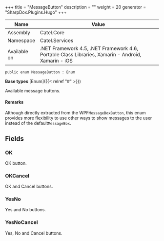 

+++
title = "MessageButton" 
description = ""
weight = 20
generator = "SharpDox.Plugins.Hugo"
+++

Name|Value
---|---
Assembly|Catel.Core
Namespace|Catel.Services
Available on|.NET Framework 4.5, .NET Framework 4.6, Portable Class Libraries, Xamarin - Android, Xamarin - iOS

```
public enum MessageButton : Enum
```

**Base types**
[Enum]({{&lt; relref "#" &gt;}})

Available message buttons.

#### Remarks

Although directly extracted from the WPF`MessageBoxButton`, this enum provides more flexibility to use other ways to show messages to the user instead of the default`MessageBox`.

## Fields

### OK

OK button.

### OKCancel

OK and Cancel buttons.

### YesNo

Yes and No buttons.

### YesNoCancel

Yes, No and Cancel buttons.

